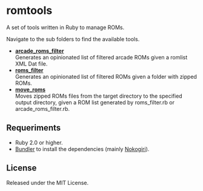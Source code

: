 # romtools

A set of tools written in Ruby to manage ROMs.

Navigate to the sub folders to find the available tools.

- [**arcade_roms_filter**](https://github.com/raohmaru/romtools/tree/master/arcade_roms_filter)  
  Generates an opinionated list of filtered arcade ROMs given a romlist XML Dat file.
- [**roms_filter**](https://github.com/raohmaru/romtools/tree/master/roms_filter)  
  Generates an opinionated list of filtered ROMs given a folder with zipped ROMs.
- [**move_roms**](https://github.com/raohmaru/romtools/tree/master/move_roms)  
  Moves zipped ROMs files from the target directory to the specified output directory, given a ROM list generated by roms_filter.rb or arcade_roms_filter.rb.

## Requeriments
- Ruby 2.0 or higher.
- [Bundler](https://bundler.io/) to install the dependencies (mainly [Nokogiri](http://www.nokogiri.org/)).

## License
Released under the MIT License.
